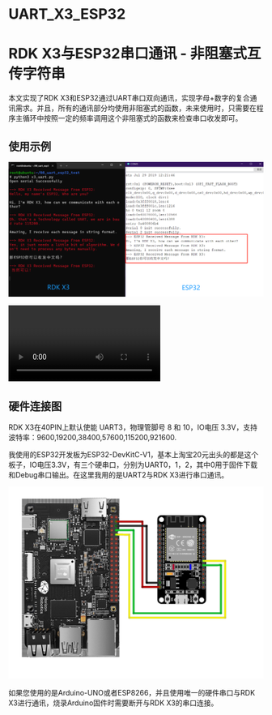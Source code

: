 # UART_X3_ESP32

# RDK X3与ESP32串口通讯 - 非阻塞式互传字符串

本文实现了RDK X3和ESP32通过UART串口双向通讯，实现字母+数字的复合通讯需求。并且，所有的通讯部分均使用非阻塞式的函数，未来使用时，只需要在程序主循环中按照一定的频率调用这个非阻塞式的函数来检查串口收发即可。

## 使用示例

![demo](./pic/demo.png)

<video src="./pic/demo.mp4"></video>

## 硬件连接图

RDK X3在40PIN上默认使能 UART3，物理管脚号 8 和 10，IO电压 3.3V，支持波特率：9600,19200,38400,57600,115200,921600.

我使用的ESP32开发板为ESP32-DevKitC-V1，基本上淘宝20元出头的都是这个板子，IO电压3.3V，有三个硬串口，分别为UART0，1，2，其中0用于固件下载和Debug串口输出。在这里我用的是UART2与RDK X3进行串口通讯。

![connect](./pic/connect.png)

如果您使用的是Arduino-UNO或者ESP8266，并且使用唯一的硬件串口与RDK X3进行通讯，烧录Arduino固件时需要断开与RDK X3的串口连接。
